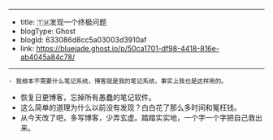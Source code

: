 - --
- title: 🇹🇲发现一个终极问题
- blogType: Ghost
- blogId: 633086d8cc5a03003d3910af
- link: https://bluejade.ghost.io/p/50ca1701-df98-4418-816e-ab4045a84c78/
- --
    - 我根本不需要什么笔记系统，博客就是我的笔记系统，事实上我也是这样用的。
- 恢复日更博客，忘掉所有愚蠢的笔记软件。
- 这么简单的道理为什么以前没有发现？白白花了那么多时间和冤枉钱。
- 从今天改了吧，多写博客，少弄玄虚。踏踏实实地，一个字一个字把自己救出来。
